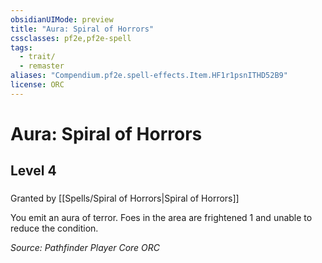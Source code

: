 ```yaml
---
obsidianUIMode: preview
title: "Aura: Spiral of Horrors"
cssclasses: pf2e,pf2e-spell
tags:
  - trait/
  - remaster
aliases: "Compendium.pf2e.spell-effects.Item.HF1r1psnITHD52B9"
license: ORC
---
```

# Aura: Spiral of Horrors
## Level 4
### 






Granted by [[Spells/Spiral of Horrors|Spiral of Horrors]]

You emit an aura of terror. Foes in the area are frightened 1 and unable to reduce the condition.

*Source: Pathfinder Player Core*
*ORC*
